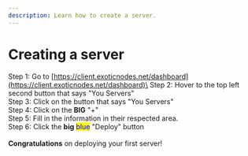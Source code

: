 ```yaml
---
description: Learn how to create a server.
---
```


# Creating a server

Step 1: Go to [https://client.exoticnodes.net/dashboard](https://client.exoticnodes.net/dashboard)\
Step 2: Hover to the top left second button that says "You Servers"\
Step 3: Click on the button that says "You Servers"\
Step 4: Click on the **BIG** "+"\
Step 5: Fill in the information in their respected area.\
Step 6: Click the **big** <mark style="color:blue;">blue</mark> "Deploy" button\
\
**Congratulations** on deploying your first server!
